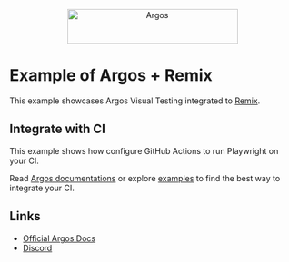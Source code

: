 <p align="center">
  <a href="https://argos-ci.com/?utm_source=github&utm_medium=logo" target="_blank">
    <img src="https://raw.githubusercontent.com/argos-ci/argos/main/resources/logos/logo-github-readme.png" alt="Argos" width="300" height="61">
  </a>
</p>

# Example of Argos + Remix

This example showcases Argos Visual Testing integrated to [Remix](https://remix.run/).

## Integrate with CI

This example shows how configure GitHub Actions to run Playwright on your CI.

Read [Argos documentations](https://argos-ci.com/docs) or explore [examples](https://github.com/argos-ci/argos/tree/main/examples) to find the best way to integrate your CI.

## Links

- [Official Argos Docs](https://argos-ci.com/docs)
- [Discord](https://argos-ci.com/discord)
